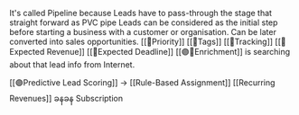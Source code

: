 It's called Pipeline because Leads have to pass-through the stage that straight forward as PVC pipe
Leads can be considered as the initial step before starting a business with a customer or organisation. 
Can be later converted into sales opportunities.
[[🤝Priority]]
[[🤝Tags]]
[[🤝Tracking]]
[[🤝Expected Revenue]] 
[[🤝Expected Deadline]] 
[[🟣🤝Enrichment]] is searching about that lead info from Internet.


[[🟣Predictive Lead Scoring]]  -> [[Rule-Based Assignment]]
[[Recurring Revenues]] ခနခန Subscription

